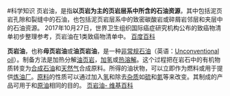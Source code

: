 #科学知识
页岩油，是指**以页岩为主的页岩层系中所含的石油资源**，其中包括泥页岩孔隙和裂缝中的石油，也包括泥页岩层系中的致密碳酸岩或碎屑岩邻层和夹层中的石油资源。 2017年10月27日，世界卫生组织国际癌症研究机构公布的致癌物清单初步整理参考，页岩油在1类致癌物清单中。
[百度百科](https://baike.baidu.com/item/%E9%A1%B5%E5%B2%A9%E6%B2%B9/9635103#:~:text=%E9%A1%B5%E5%B2%A9%E6%B2%B9%EF%BC%8C%E6%98%AF%E6%8C%87,%E7%B1%BB%E8%87%B4%E7%99%8C%E7%89%A9%E6%B8%85%E5%8D%95%E4%B8%AD%E3%80%82)


**页岩油**，也称**母页岩油**或**油页岩油**，是一种[非常规石油](https://zh.m.wikipedia.org/w/index.php?title=%E9%9D%9E%E5%B8%B8%E8%A7%84%E7%9F%B3%E6%B2%B9&action=edit&redlink=1 "非常规石油（页面不存在）")（英语：[Unconventional oil](https://en.wikipedia.org/wiki/Unconventional_oil "en:Unconventional oil")）。制备方法是加热分解[油页岩](https://zh.m.wikipedia.org/wiki/%E6%B2%B9%E9%A1%B5%E5%B2%A9 "油页岩")，[加氢](https://zh.m.wikipedia.org/wiki/%E5%8A%A0%E6%B0%A2 "加氢")或[热溶解](https://zh.m.wikipedia.org/w/index.php?title=%E7%83%AD%E6%BA%B6%E8%A7%A3&action=edit&redlink=1 "热溶解（页面不存在）")。这个过程把在岩石中的有机物质转变为[合成石油](https://zh.m.wikipedia.org/w/index.php?title=%E5%90%88%E6%88%90%E7%9F%B3%E6%B2%B9&action=edit&redlink=1 "合成石油（页面不存在）")和[天然气](https://zh.m.wikipedia.org/wiki/%E5%A4%A9%E7%84%B6%E6%B0%94 "天然气")合成原料。所得的油状物，可以立即作为燃料或用于提供[炼油厂](https://zh.m.wikipedia.org/wiki/%E7%85%89%E6%B2%B9%E5%BB%A0 "炼油厂")。[原料](https://zh.m.wikipedia.org/wiki/%E5%8E%9F%E6%96%99 "原料")的性质可以通过加入[氢](https://zh.m.wikipedia.org/wiki/%E6%B0%A2 "氢")和除去[杂质](https://zh.m.wikipedia.org/w/index.php?title=%E6%9D%82%E8%B4%A8&action=edit&redlink=1 "杂质（页面不存在）")如[硫](https://zh.m.wikipedia.org/wiki/%E7%A1%AB "硫")和[氮](https://zh.m.wikipedia.org/wiki/%E6%B0%AE "氮")等来改变。其制成的产品可用于和[原油](https://zh.m.wikipedia.org/wiki/%E5%8E%9F%E6%B2%B9 "原油")相同的目的。
[页岩油- 维基百科](https://zh.m.wikipedia.org/zh-hans/%E9%A1%B5%E5%B2%A9%E6%B2%B9)